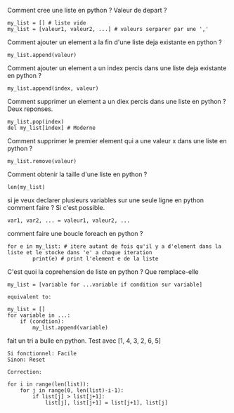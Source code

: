 Comment cree une liste en python ? Valeur de depart ?
```
my_list = [] # liste vide
my_list = [valeur1, valeur2, ...] # valeurs serparer par une ','
```

Comment ajouter un element a la fin d'une liste deja existante en python ?
```
my_list.append(valeur)
```

Comment ajouter un element a un index percis dans une liste deja existante en python ?
```
my_list.append(index, valeur)
```

Comment supprimer un element a un diex percis dans une liste en python ? Deux reponses.
```
my_list.pop(index)
del my_list[index] # Moderne
```

Comment supprimer le premier element qui a une valeur x dans une liste en python ?
```
my_list.remove(valeur)
```

Comment obtenir la taille d'une liste en python ?
```
len(my_list)
```

si je veux declarer plusieurs variables sur une seule ligne en python comment faire ? Si c'est possible.
```
var1, var2, ... = valeur1, valeur2, ...
```

comment faire une boucle foreach en python ?
```
for e in my_list: # itere autant de fois qu'il y a d'element dans la liste et le stocke dans 'e' a chaque iteration
        print(e) # print l'element e de la liste
```

C'est quoi la coprehension de liste en python ? Que remplace-elle
```
my_list = [variable for ...variable if condition sur variable]

equivalent to:

my_list = []
for variable in ...:
    if (condtion):
        my_list.append(variable)
```

fait un tri a bulle en python. Test avec [1, 4, 3, 2, 6, 5]
```
Si fonctionnel: Facile
Sinon: Reset

Correction:

for i in range(len(list)):
    for j in range(0, len(list)-i-1):
        if list[j] > list[j+1]:
            list[j], list[j+1] = list[j+1], list[j]
```

